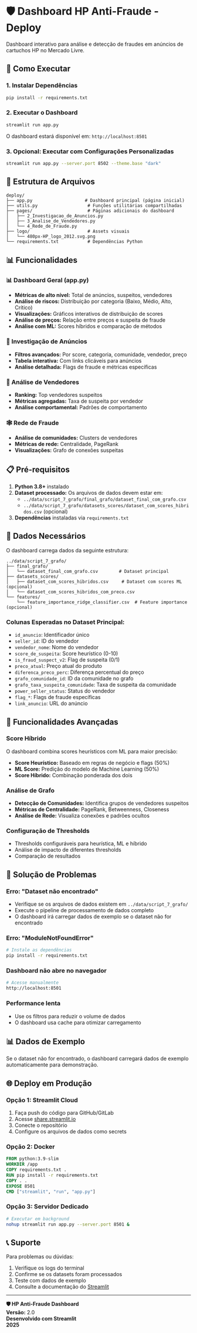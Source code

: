 # 🛡️ Dashboard HP Anti-Fraude - Deploy

Dashboard interativo para análise e detecção de fraudes em anúncios de cartuchos HP no Mercado Livre.

## 🚀 Como Executar

### 1. Instalar Dependências

```bash
pip install -r requirements.txt
```

### 2. Executar o Dashboard

```bash
streamlit run app.py
```

O dashboard estará disponível em: `http://localhost:8501`

### 3. Opcional: Executar com Configurações Personalizadas

```bash
streamlit run app.py --server.port 8502 --theme.base "dark"
```

## 📁 Estrutura de Arquivos

```
deploy/
├── app.py                    # Dashboard principal (página inicial)
├── utils.py                   # Funções utilitárias compartilhadas
├── pages/                     # Páginas adicionais do dashboard
│   ├── 2_Investigacao_de_Anuncios.py
│   ├── 3_Analise_de_Vendedores.py
│   └── 4_Rede_de_Fraude.py
├── logo/                      # Assets visuais
│   └── 480px-HP_logo_2012.svg.png
└── requirements.txt           # Dependências Python
```

## 📊 Funcionalidades

### 📊 Dashboard Geral (app.py)
- **Métricas de alto nível:** Total de anúncios, suspeitos, vendedores
- **Análise de riscos:** Distribuição por categoria (Baixo, Médio, Alto, Crítico)
- **Visualizações:** Gráficos interativos de distribuição de scores
- **Análise de preços:** Relação entre preços e suspeita de fraude
- **Análise com ML:** Scores híbridos e comparação de métodos

### 🔬 Investigação de Anúncios
- **Filtros avançados:** Por score, categoria, comunidade, vendedor, preço
- **Tabela interativa:** Com links clicáveis para anúncios
- **Análise detalhada:** Flags de fraude e métricas específicas

### 👥 Análise de Vendedores
- **Ranking:** Top vendedores suspeitos
- **Métricas agregadas:** Taxa de suspeita por vendedor
- **Análise comportamental:** Padrões de comportamento

### 🕸️ Rede de Fraude
- **Análise de comunidades:** Clusters de vendedores
- **Métricas de rede:** Centralidade, PageRank
- **Visualizações:** Grafo de conexões suspeitas

## 📋 Pré-requisitos

1. **Python 3.8+** instalado
2. **Dataset processado:** Os arquivos de dados devem estar em:
   - `../data/script_7_grafo/final_grafo/dataset_final_com_grafo.csv`
   - `../data/script_7_grafo/datasets_scores/dataset_com_scores_hibridos.csv` (opcional)
3. **Dependências** instaladas via `requirements.txt`

## 🔧 Dados Necessários

O dashboard carrega dados da seguinte estrutura:

```
../data/script_7_grafo/
├── final_grafo/
│   └── dataset_final_com_grafo.csv        # Dataset principal
├── datasets_scores/
│   ├── dataset_com_scores_hibridos.csv     # Dataset com scores ML (opcional)
│   └── dataset_com_scores_hibridos_com_preco.csv
└── features/
    └── feature_importance_ridge_classifier.csv  # Feature importance (opcional)
```

### Colunas Esperadas no Dataset Principal:
- `id_anuncio`: Identificador único
- `seller_id`: ID do vendedor
- `vendedor_nome`: Nome do vendedor
- `score_de_suspeita`: Score heurístico (0-10)
- `is_fraud_suspect_v2`: Flag de suspeita (0/1)
- `preco_atual`: Preço atual do produto
- `diferenca_preco_perc`: Diferença percentual do preço
- `grafo_comunidade_id`: ID da comunidade no grafo
- `grafo_taxa_suspeita_comunidade`: Taxa de suspeita da comunidade
- `power_seller_status`: Status do vendedor
- `flag_*`: Flags de fraude específicas
- `link_anuncio`: URL do anúncio

## 🎯 Funcionalidades Avançadas

### Score Híbrido
O dashboard combina scores heurísticos com ML para maior precisão:
- **Score Heurístico:** Baseado em regras de negócio e flags (50%)
- **ML Score:** Predição do modelo de Machine Learning (50%)
- **Score Híbrido:** Combinação ponderada dos dois

### Análise de Grafo
- **Detecção de Comunidades:** Identifica grupos de vendedores suspeitos
- **Métricas de Centralidade:** PageRank, Betweenness, Closeness
- **Análise de Rede:** Visualiza conexões e padrões ocultos

### Configuração de Thresholds
- Thresholds configuráveis para heurística, ML e híbrido
- Análise de impacto de diferentes thresholds
- Comparação de resultados

## 🚨 Solução de Problemas

### Erro: "Dataset não encontrado"
- Verifique se os arquivos de dados existem em `../data/script_7_grafo/`
- Execute o pipeline de processamento de dados completo
- O dashboard irá carregar dados de exemplo se o dataset não for encontrado

### Erro: "ModuleNotFoundError"
```bash
# Instale as dependências
pip install -r requirements.txt
```

### Dashboard não abre no navegador
```bash
# Acesse manualmente
http://localhost:8501
```

### Performance lenta
- Use os filtros para reduzir o volume de dados
- O dashboard usa cache para otimizar carregamento

## 📊 Dados de Exemplo

Se o dataset não for encontrado, o dashboard carregará dados de exemplo automaticamente para demonstração.

## 🌐 Deploy em Produção

### Opção 1: Streamlit Cloud
1. Faça push do código para GitHub/GitLab
2. Acesse [share.streamlit.io](https://share.streamlit.io)
3. Conecte o repositório
4. Configure os arquivos de dados como secrets

### Opção 2: Docker
```dockerfile
FROM python:3.9-slim
WORKDIR /app
COPY requirements.txt .
RUN pip install -r requirements.txt
COPY . .
EXPOSE 8501
CMD ["streamlit", "run", "app.py"]
```

### Opção 3: Servidor Dedicado
```bash
# Executar em background
nohup streamlit run app.py --server.port 8501 &
```

## 📞 Suporte

Para problemas ou dúvidas:
1. Verifique os logs do terminal
2. Confirme se os datasets foram processados
3. Teste com dados de exemplo
4. Consulte a documentação do [Streamlit](https://docs.streamlit.io)

---

**🛡️ HP Anti-Fraude Dashboard**  
**Versão:** 2.0  
**Desenvolvido com Streamlit**  
**2025**



